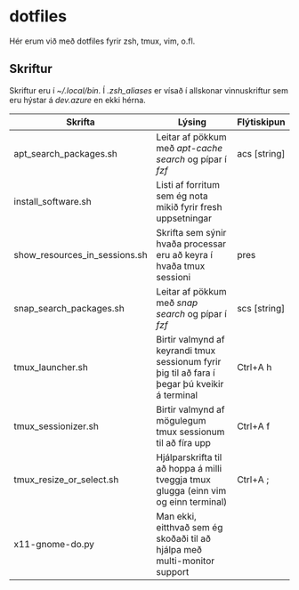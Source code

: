 # dotfiles

Hér erum við með dotfiles fyrir zsh, tmux, vim, o.fl. 

## Skriftur

Skriftur eru í _~/.local/bin_. Í _.zsh_aliases_ er vísað í allskonar vinnuskriftur sem eru hýstar á _dev.azure_ en ekki hérna.

| Skrifta | Lýsing | Flýtiskipun |
| ------- | ------ | ----------- |
| apt_search_packages.sh | Leitar af pökkum með _apt-cache search_ og pípar í _fzf_ | acs [string] |
| install_software.sh | Listi af forritum sem ég nota mikið fyrir fresh uppsetningar | |
| show_resources_in_sessions.sh | Skrifta sem sýnir hvaða processar eru að keyra í hvaða tmux sessioni | pres |
| snap_search_packages.sh | Leitar af pökkum með _snap search_ og pípar í _fzf_ | scs [string] |
| tmux_launcher.sh | Birtir valmynd af keyrandi tmux sessionum fyrir þig til að fara í þegar þú kveikir á terminal | Ctrl+A h |
| tmux_sessionizer.sh | Birtir valmynd af mögulegum tmux sessionum til að fíra upp | Ctrl+A f |
| tmux_resize_or_select.sh | Hjálparskrifta til að hoppa á milli tveggja tmux glugga (einn vim og einn terminal) | Ctrl+A ; |
| x11-gnome-do.py | Man ekki, eitthvað sem ég skoðaði til að hjálpa með multi-monitor support |

